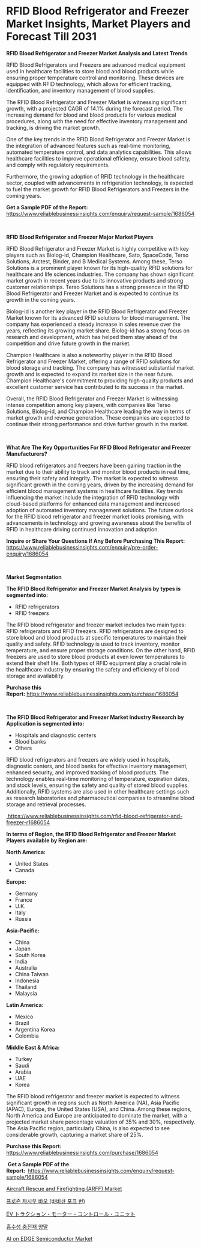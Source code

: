 <p><h1>RFID Blood Refrigerator and Freezer Market Insights, Market Players and Forecast Till 2031</h1></p><p><strong>RFID Blood Refrigerator and Freezer Market Analysis and Latest Trends</strong></p>
<p><p>RFID Blood Refrigerators and Freezers are advanced medical equipment used in healthcare facilities to store blood and blood products while ensuring proper temperature control and monitoring. These devices are equipped with RFID technology, which allows for efficient tracking, identification, and inventory management of blood supplies.</p><p>The RFID Blood Refrigerator and Freezer Market is witnessing significant growth, with a projected CAGR of 14.1% during the forecast period. The increasing demand for blood and blood products for various medical procedures, along with the need for effective inventory management and tracking, is driving the market growth.</p><p>One of the key trends in the RFID Blood Refrigerator and Freezer Market is the integration of advanced features such as real-time monitoring, automated temperature control, and data analytics capabilities. This allows healthcare facilities to improve operational efficiency, ensure blood safety, and comply with regulatory requirements.</p><p>Furthermore, the growing adoption of RFID technology in the healthcare sector, coupled with advancements in refrigeration technology, is expected to fuel the market growth for RFID Blood Refrigerators and Freezers in the coming years.</p></p>
<p><strong>Get a Sample PDF of the Report:&nbsp;</strong> <a href="https://www.reliablebusinessinsights.com/enquiry/request-sample/1686054">https://www.reliablebusinessinsights.com/enquiry/request-sample/1686054</a></p>
<p>&nbsp;</p>
<p><strong>RFID Blood Refrigerator and Freezer Major Market Players</strong></p>
<p><p>RFID Blood Refrigerator and Freezer Market is highly competitive with key players such as Biolog-id, Champion Healthcare, Sato, SpaceCode, Terso Solutions, Arctest, Binder, and B Medical Systems. Among these, Terso Solutions is a prominent player known for its high-quality RFID solutions for healthcare and life sciences industries. The company has shown significant market growth in recent years due to its innovative products and strong customer relationships. Terso Solutions has a strong presence in the RFID Blood Refrigerator and Freezer Market and is expected to continue its growth in the coming years.</p><p>Biolog-id is another key player in the RFID Blood Refrigerator and Freezer Market known for its advanced RFID solutions for blood management. The company has experienced a steady increase in sales revenue over the years, reflecting its growing market share. Biolog-id has a strong focus on research and development, which has helped them stay ahead of the competition and drive future growth in the market.</p><p>Champion Healthcare is also a noteworthy player in the RFID Blood Refrigerator and Freezer Market, offering a range of RFID solutions for blood storage and tracking. The company has witnessed substantial market growth and is expected to expand its market size in the near future. Champion Healthcare's commitment to providing high-quality products and excellent customer service has contributed to its success in the market.</p><p>Overall, the RFID Blood Refrigerator and Freezer Market is witnessing intense competition among key players, with companies like Terso Solutions, Biolog-id, and Champion Healthcare leading the way in terms of market growth and revenue generation. These companies are expected to continue their strong performance and drive further growth in the market.</p></p>
<p>&nbsp;</p>
<p><strong>What Are The Key Opportunities For RFID Blood Refrigerator and Freezer Manufacturers?</strong></p>
<p><p>RFID blood refrigerators and freezers have been gaining traction in the market due to their ability to track and monitor blood products in real time, ensuring their safety and integrity. The market is expected to witness significant growth in the coming years, driven by the increasing demand for efficient blood management systems in healthcare facilities. Key trends influencing the market include the integration of RFID technology with cloud-based platforms for enhanced data management and increased adoption of automated inventory management solutions. The future outlook for the RFID blood refrigerator and freezer market looks promising, with advancements in technology and growing awareness about the benefits of RFID in healthcare driving continued innovation and adoption.</p></p>
<p><strong>Inquire or Share Your Questions If Any Before Purchasing This Report:</strong> <a href="https://www.reliablebusinessinsights.com/enquiry/pre-order-enquiry/1686054">https://www.reliablebusinessinsights.com/enquiry/pre-order-enquiry/1686054</a></p>
<p>&nbsp;</p>
<p><strong>Market Segmentation</strong></p>
<p><strong>The RFID Blood Refrigerator and Freezer Market Analysis by types is segmented into:</strong></p>
<p><ul><li>RFID refrigerators</li><li>RFID freezers</li></ul></p>
<p><p>The RFID blood refrigerator and freezer market includes two main types: RFID refrigerators and RFID freezers. RFID refrigerators are designed to store blood and blood products at specific temperatures to maintain their quality and safety. RFID technology is used to track inventory, monitor temperature, and ensure proper storage conditions. On the other hand, RFID freezers are used to store blood products at even lower temperatures to extend their shelf life. Both types of RFID equipment play a crucial role in the healthcare industry by ensuring the safety and efficiency of blood storage and availability.</p></p>
<p><strong>Purchase this Report:&nbsp;</strong><a href="https://www.reliablebusinessinsights.com/purchase/1686054">https://www.reliablebusinessinsights.com/purchase/1686054</a></p>
<p>&nbsp;</p>
<p><strong>The RFID Blood Refrigerator and Freezer Market Industry Research by Application is segmented into:</strong></p>
<p><ul><li>Hospitals and diagnostic centers</li><li>Blood banks</li><li>Others</li></ul></p>
<p><p>RFID blood refrigerators and freezers are widely used in hospitals, diagnostic centers, and blood banks for effective inventory management, enhanced security, and improved tracking of blood products. The technology enables real-time monitoring of temperature, expiration dates, and stock levels, ensuring the safety and quality of stored blood supplies. Additionally, RFID systems are also used in other healthcare settings such as research laboratories and pharmaceutical companies to streamline blood storage and retrieval processes.</p></p>
<p><a href="https://www.reliablebusinessinsights.com/rfid-blood-refrigerator-and-freezer-r1686054">&nbsp;https://www.reliablebusinessinsights.com/rfid-blood-refrigerator-and-freezer-r1686054</a></p>
<p><strong>In terms of Region, the RFID Blood Refrigerator and Freezer Market Players available by Region are:</strong></p>
<p>
    <p> <strong> North America: </strong>
        <ul>
            <li>United States</li>
            <li>Canada</li>
        </ul>
        </p> 
    <p> <strong> Europe: </strong>
        <ul>
            <li>Germany</li>
            <li>France</li>
            <li>U.K.</li>
            <li>Italy</li>
            <li>Russia</li>
        </ul>
        </p> 
    <p> <strong> Asia-Pacific: </strong>
        <ul>
            <li>China</li>
            <li>Japan</li>
            <li>South Korea</li>
            <li>India</li>
            <li>Australia</li>
            <li>China Taiwan</li>
            <li>Indonesia</li>
            <li>Thailand</li>
            <li>Malaysia</li>
        </ul>
        </p> 
    <p> <strong> Latin America: </strong>
        <ul>
            <li>Mexico</li>
            <li>Brazil</li>
            <li>Argentina Korea</li>
            <li>Colombia</li>
        </ul>
        </p> 
    <p> <strong> Middle East & Africa: </strong>
        <ul>
            <li>Turkey</li>
            <li>Saudi</li>
            <li>Arabia</li>
            <li>UAE</li>
            <li>Korea</li>
        </ul>
    </p>
    </p>
<p><p>The RFID blood refrigerator and freezer market is expected to witness significant growth in regions such as North America (NA), Asia Pacific (APAC), Europe, the United States (USA), and China. Among these regions, North America and Europe are anticipated to dominate the market, with a projected market share percentage valuation of 35% and 30%, respectively. The Asia Pacific region, particularly China, is also expected to see considerable growth, capturing a market share of 25%.</p></p>
<p><strong>Purchase this Report: </strong><a href="https://www.reliablebusinessinsights.com/purchase/1686054">https://www.reliablebusinessinsights.com/purchase/1686054</a></p>
<p>&nbsp;<strong>Get a Sample PDF of the Report:&nbsp;&nbsp;</strong><a href="https://www.reliablebusinessinsights.com/enquiry/request-sample/1686054">https://www.reliablebusinessinsights.com/enquiry/request-sample/1686054</a></p>
<p><strong></strong></p>
<p><p><a href="https://github.com/josesg55/Market-Research-Report-List-2/blob/main/aircraft-rescue-and-firefighting-arff-market.md">Aircraft Rescue and Firefighting (ARFF) Market</a></p><p><a href="https://github.com/vsoq0zknh59/Market-Research-Report-List-2/blob/main/724146096296.md">프로즌 차시우 바오 (바비큐 포크 번)</a></p><p><a href="https://github.com/RodHoppe07/Market-Research-Report-List-1/blob/main/9400944102781.md">EV トラクション・モーター・コントロール・ユニット</a></p><p><a href="https://github.com/nicolaseller56452023/Market-Research-Report-List-1/blob/main/719032796295.md">흡수성 충전재 양말</a></p><p><a href="https://issuu.com/reportprime-2/docs/ai-on-edge-semiconductor-market-size-2030.pptx">AI on EDGE Semiconductor Market</a></p></p>